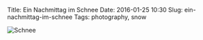 Title: Ein Nachmittag im Schnee
Date: 2016-01-25 10:30
Slug: ein-nachmittag-im-schnee
Tags: photography, snow

![Schnee]({filename}/images/23851151723_13e1aeaf79_b.jpg)
